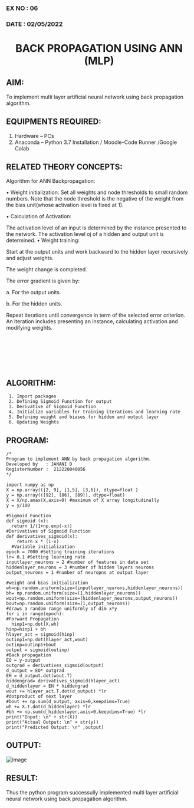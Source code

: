 ### EX NO : 06
### DATE  : 02/05/2022
# <p align="center"> BACK PROPAGATION USING ANN (MLP) </p>
## AIM:
   To implement multi layer artificial neural network using back propagation algorithm.
## EQUIPMENTS REQUIRED:
1. Hardware – PCs
2. Anaconda – Python 3.7 Installation / Moodle-Code Runner /Google Colab

## RELATED THEORY CONCEPTS:
Algorithm for ANN Backpropagation:

• Weight initialization: Set all weights and node thresholds to small random numbers. Note that the node threshold is the negative of the weight from the bias unit(whose activation level is fixed at 1).

• Calculation of Activation:

The activation level of an input is determined by the instance presented to the network. The activation level oj of a hidden and output unit is determined. • Weight training:

Start at the output units and work backward to the hidden layer recursively and adjust weights.

The weight change is completed.

The error gradient is given by:

a. For the output units.

b. For the hidden units.

Repeat iterations until convergence in term of the selected error criterion. An iteration includes presenting an instance, calculating activation and modifying weights.

<br>
<br>
<br>
<br>
<br>

## ALGORITHM:
     1. Import packages
     2. Defining Sigmoid Function for output
     3. Derivative of Sigmoid Function
     4. Initialize variables for training iterations and learning rate
     5. Defining weight and biases for hidden and output layer
     6. Updating Weights

## PROGRAM:
```
/*
Program to implement ANN by back propagation algorithm.
Developed by   : JANANI D
RegisterNumber :  212220040056
*/

import numpy as np
X = np.array(([2, 9], [1,5], [3,6]), dtype=float )
y = np.array(([92], [86], [89]), dtype=float)
X = X/np.amax(X,axis=0) #maximum of X array longitudinally
y = y/100

#Sigmoid Function
def sigmoid (x):
  return 1/(1+np.exp(-x))
#Derivatives of Sigmoid Function
def derivatives_sigmoid(x):
    return x * (1-x)
  #Variable initialization
epoch = 7000 #Setting training iterations
lr= 0.1 #Setting learning rate
inputlayer_neurons = 2 #number of features in data set
hiddenlayer_neurons = 3 #number of hidden layers neurons
output_neurons = 1 #number of neuropns at output layer

#weight and bias initialization
wh=np.random.uniform(size=(inputlayer_neurons,hiddenlayer_neurons))
bh= np.random.uniform(size=(1,hiddenlayer_neurons))
wout=np.random.uniform(size=(hiddenlayer_neurons,output_neurons))
bout=np.random.uniform(size=(1,output_neurons))
#draws a random range uniformly of dim x*y
for i in range(epoch):
#Forward Propagation
  hinp1=np.dot(X,wh)
hinp=hinp1 + bh
hlayer_act = sigmoid(hinp)
outinp1=np.dot(hlayer_act,wout)
outinp=outinp1+bout
output = sigmoid(outinp)
#Back propagation
EO = y-output 
outgrad = derivatives_sigmoid(output)
d_output = EO* outgrad
EH = d_output.dot(wout.T)
hiddengrad= derivatives_sigmoid(hlayer_act)
d_hiddenlayer = EH * hiddengrad
wout += hlayer_act.T.dot(d_output) *lr 
#dotproduct of next layer
#bout += np.sum(d_output, axis=0,keepdims=True)
wh += X.T.dot(d_hiddenlayer) *lr
#bh += np.sum(d_hiddenlayer,axis=0,keepdims=True) *lr
print("Input: \n" + str(X))
print("Actual Output: \n" + str(y))
print("Predicted Output: \n" ,output)
```

## OUTPUT:
![image](https://user-images.githubusercontent.com/86832944/169064784-f7378cbc-ef8c-4c63-b370-f5355383a457.png)


## RESULT:
Thus the python program successully implemented multi layer artificial neural network using back propagation algorithm.
